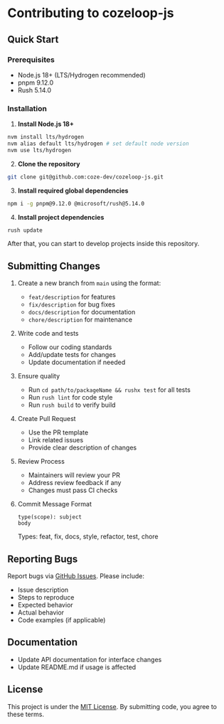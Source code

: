 # Contributing to cozeloop-js

## Quick Start

### Prerequisites

- Node.js 18+ (LTS/Hydrogen recommended)
- pnpm 9.12.0
- Rush 5.14.0

### Installation

1. **Install Node.js 18+**

``` bash
nvm install lts/hydrogen
nvm alias default lts/hydrogen # set default node version
nvm use lts/hydrogen
```

2. **Clone the repository**

``` bash
git clone git@github.com:coze-dev/cozeloop-js.git
```

3. **Install required global dependencies**

``` bash
npm i -g pnpm@9.12.0 @microsoft/rush@5.14.0
```

4. **Install project dependencies**

``` bash
rush update
```

After that, you can start to develop projects inside this repository.


## Submitting Changes

1. Create a new branch from `main` using the format:
   - `feat/description` for features
   - `fix/description` for bug fixes
   - `docs/description` for documentation
   - `chore/description` for maintenance

2. Write code and tests
   - Follow our coding standards
   - Add/update tests for changes
   - Update documentation if needed

3. Ensure quality
   - Run `cd path/to/packageName && rushx test` for all tests
   - Run `rush lint` for code style
   - Run `rush build` to verify build

4. Create Pull Request
   - Use the PR template
   - Link related issues
   - Provide clear description of changes

5. Review Process
   - Maintainers will review your PR
   - Address review feedback if any
   - Changes must pass CI checks

6. Commit Message Format
   ```
   type(scope): subject
   body
   ```
   Types: feat, fix, docs, style, refactor, test, chore

## Reporting Bugs

Report bugs via [GitHub Issues](https://github.com/coze-dev/cozeloop-js/issues/new/choose). Please include:

- Issue description
- Steps to reproduce
- Expected behavior
- Actual behavior
- Code examples (if applicable)

## Documentation

- Update API documentation for interface changes
- Update README.md if usage is affected

## License

This project is under the [MIT License](http://choosealicense.com/licenses/mit/). By submitting code, you agree to these terms.
